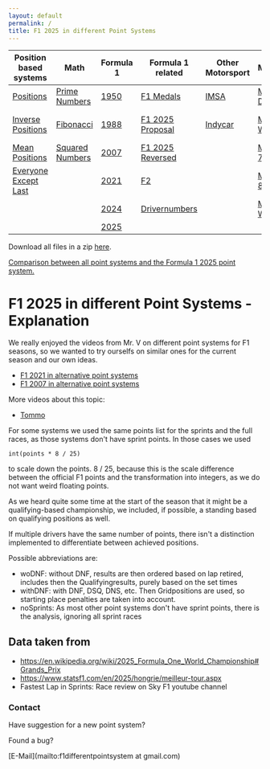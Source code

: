 ```yaml
---
layout: default
permalink: /
title: F1 2025 in different Point Systems
---
```


| Position based systems | Math | Formula 1 | Formula 1 related | Other Motorsport | Mariokart | Games | Scrabble | Youtubers |
| - | - | - | - | - | - | - | - | - |
| [Positions](/F1_2025_Different_Point_Systems/positions) | [Prime Numbers](/F1_2025_Different_Point_Systems/prime) | [1950](/F1_2025_Different_Point_Systems/1950) | [F1 Medals](/F1_2025_Different_Point_Systems/F1Medals) | [IMSA](/F1_2025_Different_Point_Systems/imsa) | [Mariokart DS](/F1_2025_Different_Point_Systems/mariokart_DS) | [Balatro](/F1_2025_Different_Point_Systems/balatro) | [only Scrabble](/F1_2025_Different_Point_Systems/scrabble) | [Tommo](/F1_2025_Different_Point_Systems/tommo) |
| [Inverse Positions](/F1_2025_Different_Point_Systems/inverse_positions) | [Fibonacci](/F1_2025_Different_Point_Systems/fibonacci) | [1988](/F1_2025_Different_Point_Systems/1988) | [F1 2025 Proposal](/F1_2025_Different_Point_Systems/2025_proposal) | [Indycar](/F1_2025_Different_Point_Systems/indycar) | [Mariokart Wii](/F1_2025_Different_Point_Systems/mariokart_Wii) | | [Scrabble + F1 2025](/F1_2025_Different_Point_Systems/scrabble_plus_f1_2025) |
| [Mean Positions](/F1_2025_Different_Point_Systems/mean) | [Squared Numbers](/F1_2025_Different_Point_Systems/squared) | [2007](/F1_2025_Different_Point_Systems/2007) | [F1 2025 Reversed](/F1_2025_Different_Point_Systems/2025_reversed) | | [Mariokart 7](/F1_2025_Different_Point_Systems/mariokart_7) |
| [Everyone Except Last](/F1_2025_Different_Point_Systems/eel) | | [2021](/F1_2025_Different_Point_Systems/2021) | [F2](/F1_2025_Different_Point_Systems/F2_2025) | | [Mariokart 8](/F1_2025_Different_Point_Systems/mariokart_8) |
| | | [2024](/F1_2025_Different_Point_Systems/2024) | [Drivernumbers](/F1_2025_Different_Point_Systems/drivernumbers) | | [Mariokart World](/F1_2025_Different_Point_Systems/mariokart_World) |
| | | [2025](/F1_2025_Different_Point_Systems/2025) |

Download all files in a zip [here](/F1_2025_Different_Point_Systems/docs/assets/all_files.zip).

[Comparison between all point systems and the Formula 1 2025 point system.](/F1_2025_Different_Point_Systems/overview)

# F1 2025 in different Point Systems - Explanation

We really enjoyed the videos from Mr. V on different point systems for F1 seasons,
so we wanted to try ourselfs on similar ones for the current season and our own ideas.

- [F1 2021 in alternative point systems](https://www.youtube.com/watch?v=5u08c8_WxSk)
- [F1 2007 in alternative point systems](https://www.youtube.com/watch?v=Gc2kF24cgXI)

More videos about this topic:
- [Tommo](https://www.youtube.com/watch?v=Da2TCf3K8JM)

For some systems we used the same points list for the sprints and the full races,
as those systems don't have sprint points. In those cases we used
```
int(points * 8 / 25)
```
to scale down the points.
8 / 25, because this is the scale difference between the official F1 points
and the transformation into integers, as we do not want weird floating points.

As we heard quite some time at the start of the season that it might be a
qualifying-based championship, we included, if possible,
a standing based on qualifying positions as well.

If multiple drivers have the same number of points,
there isn't a distinction implemented to differentiate between achieved positions.

Possible abbreviations are:
- woDNF: without DNF, results are then ordered based on lap retired,
  includes then the Qualifyingresults, purely based on the set times
- withDNF: with DNF, DSQ, DNS, etc. Then Gridpositions are used,
  so starting place penalties are taken into account.
- noSprints: As most other point systems don't have sprint points,
  there is the analysis, ignoring all sprint races

## Data taken from
  - <https://en.wikipedia.org/wiki/2025_Formula_One_World_Championship#Grands_Prix>
  - <https://www.statsf1.com/en/2025/hongrie/meilleur-tour.aspx>
  - Fastest Lap in Sprints: Race review on Sky F1 youtube channel

### Contact

Have suggestion for a new point system?

Found a bug?

[E-Mail](mailto:f1differentpointsystem at gmail.com)

